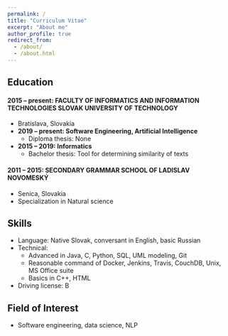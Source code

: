 ```yaml
---
permalink: /
title: "Curriculum Vitae"
excerpt: "About me"
author_profile: true
redirect_from: 
  - /about/
  - /about.html
---
```


## Education

#### 2015 – present:    FACULTY OF INFORMATICS AND INFORMATION TECHNOLOGIES SLOVAK UNIVERSITY OF TECHNOLOGY
  * Bratislava, Slovakia
  * **2019 – present: Software Engineering, Artificial Intelligence**
    * Diploma thesis: None
  * **2015 – 2019: Informatics**
    * Bachelor thesis: Tool for determining similarity of texts
  
#### 2011 – 2015:   SECONDARY GRAMMAR SCHOOL OF LADISLAV NOVOMESKÝ
  * Senica, Slovakia
  * Specialization in Natural science      
  
## Skills
* Language: Native Slovak, conversant in English, basic Russian 
* Technical:
  * Advanced in Java, C, Python, SQL, UML modeling, Git
  * Reasonable command of Docker, Jenkins, Travis, CouchDB, Unix, MS Office suite
  * Basics in C++, HTML
* Driving license: B

## Field of Interest
* Software engineering, data science, NLP
